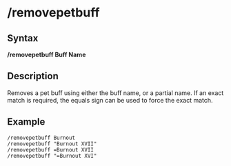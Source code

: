 # /removepetbuff

## Syntax

**/removepetbuff Buff Name**

## Description

Removes a pet buff using either the buff name, or a partial name.  If an exact match is required, the equals sign can be used to force the exact match.

## Example

```text
/removepetbuff Burnout
/removepetbuff "Burnout XVII"
/removepetbuff =Burnout XVII
/removepetbuff "=Burnout XVI"
```



